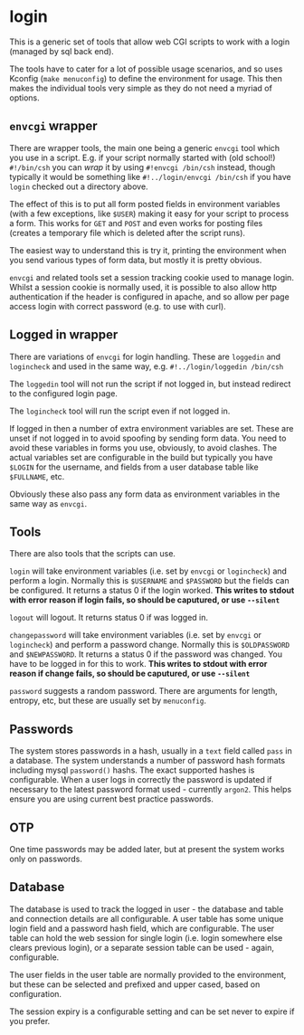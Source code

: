 # login

This is a generic set of tools that allow web CGI scripts to work with a login (managed by sql back end).

The tools have to cater for a lot of possible usage scenarios, and so uses Kconfig (`make menuconfig`) to define the environment for usage. This then makes the individual tools very simple as they do not need a myriad of options.

## `envcgi` wrapper

There are wrapper tools, the main one being a generic `envcgi` tool which you use in a script. E.g. if your script normally started with (old school!) `#!/bin/csh` you can *wrap* it by using `#!envcgi /bin/csh` instead, though typically it would be something like `#!../login/envcgi /bin/csh` if you have `login` checked out a directory above.

The effect of this is to put all form posted fields in environment variables (with a few exceptions, like `$USER`) making it easy for your script to process a form. This works for `GET` and `POST` and even works for posting files (creates a temporary file which is deleted after the script runs).

The easiest way to understand this is try it, printing the environment when you send various types of form data, but mostly it is pretty obvious.

`envcgi` and related tools set a session tracking cookie used to manage login. Whilst a session cookie is normally used, it is possible to also allow http authentication if the header is configured in apache, and so allow per page access login with correct password (e.g. to use with curl).

## Logged in wrapper

There are variations of `envcgi` for login handling. These are `loggedin` and `logincheck` and used in the same way, e.g. `#!../login/loggedin /bin/csh`

The `loggedin` tool will not run the script if not logged in, but instead redirect to the configured login page.

The `logincheck` tool will run the script even if not logged in.

If logged in then a number of extra environment variables are set. These are unset if not logged in to avoid spoofing by sending form data. You need to avoid these variables in forms you use, obviously, to avoid clashes. The actual variables set are configurable in the build but typically you have `$LOGIN` for the username, and fields from a user database table like `$FULLNAME`, etc.

Obviously these also pass any form data as environment variables in the same way as `envcgi`.

## Tools

There are also tools that the scripts can use.

`login` will take environment variables (i.e. set by `envcgi` or `logincheck`) and perform a login. Normally this is `$USERNAME` and `$PASSWORD` but the fields can be configured. It returns a status 0 if the login worked. **This writes to stdout with error reason if login fails, so should be caputured, or use `--silent`**

`logout` will logout. It returns status 0 if was logged in.

`changepassword` will take environment variables (i.e. set by `envcgi` or `logincheck`) and perform a password change. Normally this is `$OLDPASSWORD` and `$NEWPASSWORD`. It returns a status 0 if the password was changed. You have to be logged in for this to work. **This writes to stdout with error reason if change fails, so should be caputured, or use `--silent`**

`password` suggests a random password. There are arguments for length, entropy, etc, but these are usually set by `menuconfig`.

## Passwords

The system stores passwords in a hash, usually in a `text` field called `pass` in a database. The system understands a number of password hash formats including mysql `password()` hashs. The exact supported hashes is configurable. When a user logs in correctly the password is updated if necessary to the latest password format used - currently `argon2`. This helps ensure you are using current best practice passwords.

## OTP

One time passwords may be added later, but at present the system works only on passwords.

## Database

The database is used to track the logged in user - the database and table and connection details are all configurable. A user table has some unique login field and a password hash field, which are configurable. The user table can hold the web session for single login (i.e. login somewhere else clears previous login), or a separate session table can be used - again, configurable.

The user fields in the user table are normally provided to the environment, but these can be selected and prefixed and upper cased, based on configuration.

The session expiry is a configurable setting and can be set never to expire if you prefer.
